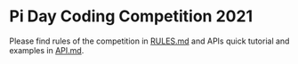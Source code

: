 # Pi Day Coding Competition 2021

Please find rules of the competition in [RULES.md](https://github.com/Pi-Campus/team_15/blob/main/RULES.md) and APIs quick tutorial and examples in [API.md](https://github.com/Pi-Campus/team_15/blob/main/API.md).
